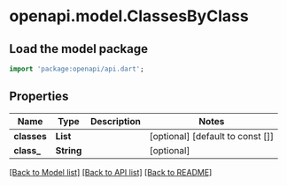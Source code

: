# openapi.model.ClassesByClass

## Load the model package
```dart
import 'package:openapi/api.dart';
```

## Properties
Name | Type | Description | Notes
------------ | ------------- | ------------- | -------------
**classes** | **List<String>** |  | [optional] [default to const []]
**class_** | **String** |  | [optional] 

[[Back to Model list]](../README.md#documentation-for-models) [[Back to API list]](../README.md#documentation-for-api-endpoints) [[Back to README]](../README.md)



